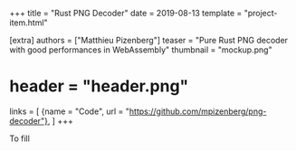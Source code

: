 +++
title = "Rust PNG Decoder"
date = 2019-08-13
template = "project-item.html"

[extra]
authors = ["Matthieu Pizenberg"]
teaser = "Pure Rust PNG decoder with good performances in WebAssembly"
thumbnail = "mockup.png"
# header = "header.png"
links = [
    {name = "Code", url = "https://github.com/mpizenberg/png-decoder"},
]
+++

To fill
